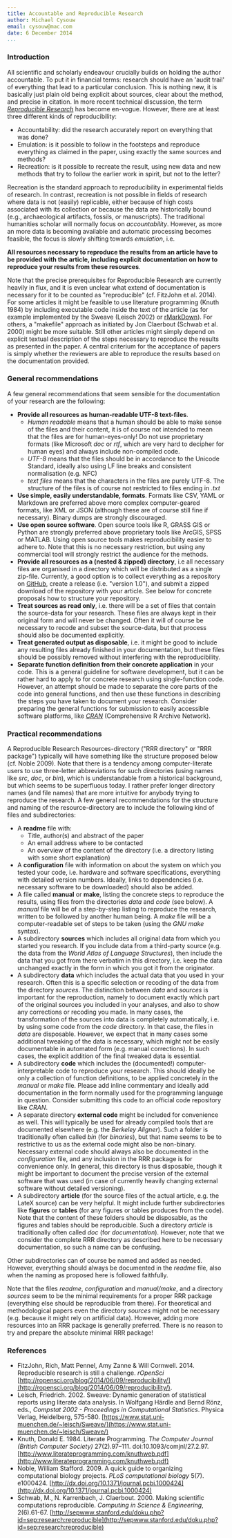 ```yaml
---
title: Accountable and Reproducible Research
author: Michael Cysouw
email: cysouw@mac.com
date: 6 December 2014
...
```


### Introduction

All scientific and scholarly endeavour crucially builds on holding the author accountable. To put it in financial terms: research should have an 'audit trail' of everything that lead to a particular conclusion. This is nothing new, it is basically just plain old being explicit about sources, clear about the method, and precise in citation. In more recent technical discussion, the term _[Reproducible Research](http://reproducibleresearch.net/links/)_ has become en-vogue. However, there are at least three different kinds of reproducibility:

* Accountability: did the research accurately report on everything that was done?
* Emulation: is it possible to follow in the footsteps and reproduce everything as claimed in the paper, using exactly the same sources and methods?
* Recreation: is it possible to recreate the result, using new data and new methods that try to follow the earlier work in spirit, but not to the letter?

Recreation is the standard approach to reproducibility in experimental fields of research. In contrast, recreation is not possible in fields of research where data is not (easily) replicable, either because of high costs associated with its collection or because the data are historically bound (e.g., archaeological artifacts, fossils, or manuscripts). The traditional humanities scholar will normally focus on _accountability_. However, as more an more data is becoming available and automatic processing becomes feasible, the focus is slowly shifting towards _emulation_, i.e.

**All resources necessary to reproduce the results from an article have to be provided with the article, including explicit documentation on how to reproduce your results from these resources**. 

Note that the precise prerequisites for Reproducible Research are currently heavily in flux, and it is even unclear what extend of documentation is necessary for it to be counted as "reproducible" (cf. FitzJohn et al. 2014). For some articles it might be feasible to use literature programming (Knuth 1984) by including executable code inside the text of the article (as for example implemented by the Sweave (Leisch 2002) or [rMarkDown](http://rmarkdown.rstudio.com)). For others, a "makefile" approach  as initiated by Jon Claerbout (Schwab et al. 2000) might be more suitable. Still other articles might simply depend on explicit textual description of the steps necessary to reproduce the results as presented in the paper. A central criterium for the acceptance of papers is simply whether the reviewers are able to reproduce the results based on the documentation provided.

### General recommendations

A few general recommendations that seem sensible for the documentation of your research are the following:

* **Provide all resources as human-readable UTF-8 text-files**.
	* _Human readable_ means that a human should be able to make sense of the files and their content, it is of course not intended to mean that the files are for human-eyes-only! Do not use proprietary formats (like Microsoft _doc_ or  _rtf_, which are very hard to decipher for human eyes) and always include non-compiled code.
	* _UTF-8_ means that the files should be in accordance to the Unicode Standard, ideally also using LF line breaks and consistent normalisation (e.g. NFC)
	* _text files_ means that the characters in the files are purely UTF-8. The structure of the files is of course not restricted to files ending in _.txt_
* **Use simple, easily understandable, formats**. Formats like CSV, YAML or Markdown are preferred above more complex computer-geared formats, like XML or JSON (although these are of course still fine if necessary). Binary dumps are strongly discouraged.
* **Use open source software**. Open source tools like R, GRASS GIS or Python are strongly preferred above proprietary tools like ArcGIS, SPSS or MATLAB. Using open source tools makes reproducibility easier to adhere to. Note that this is no necessary restriction, but using any commercial tool will strongly restrict the audience for the methods.
* **Provide all resources as a (nested & zipped) directory**, i.e all necessary files are organised in a directory which will be distributed as a single zip-file. Currently, a good option is to collect everything as a repository on [GitHub](github.com), create a release (i.e. "version 1.0"), and submit a zipped download of the repository with your article. See below for concrete proposals how to structure your repository.
* **Treat sources as read only**, i.e. there will be a set of files that contain the source-data for your research. These files are always kept in their original form and will never be changed. Often it will of course be necessary to recode and subset the source-data, but that process should also be documented explicitly.
* **Treat generated output as disposable**, i.e. it might be good to include any resulting files already finished in your documentation, but these files should be possibly removed without interfering with the reproducibility.
* **Separate function definition from their concrete application** in your code. This is a general guideline for software development, but it can be rather hard to apply to for concrete research using single-function code. However, an attempt should be made to separate the core parts of the code into general functions, and then use these functions in describing the steps you have taken to document your research. Consider preparing the general functions for submission to easily accessible software platforms, like [_CRAN_](http://cran.r-project.org) (Comprehensive R Archive Network).

### Practical recommendations

A Reproducible Research Resources-directory ("RRR directory" or "RRR package") typically will have something like the structure proposed below (cf. Noble 2009). Note that there is a tendency among computer-literate users to use three-letter abbreviations for such directories (using names like _src_, _doc_, or _bin_), which is understandable from a historical background, but which seems to be superfluous today. I rather prefer longer directory names (and file names) that are more intuitive for anybody trying to reproduce the research. A few general recommendations for the structure and naming of the resource-directory are to include the following kind of files and subdirectories:

* A **readme** file with:
	* Title, author(s) and abstract of the paper
	* An email address where to be contacted
	* An overview of the content of the directory (i.e. a directory listing with some short explanation)
* A **configuration** file with information on about the system on which you tested your code, i.e. hardware and software specifications, everything with detailed version numbers. Ideally, links to dependencies (i.e. necessary software to be downloaded) should also be added.
* A file called **manual** or **make**, listing the concrete steps to reproduce the results, using files from the directories _data_ and _code_ (see below). A _manual_ file will be of a step-by-step listing to reproduce the research, written to be followed by another human being. A _make_ file will be a computer-readable set of steps to be taken (using the _GNU make_ syntax).
* A subdirectory **sources** which includes all original data from which you started you research. If you include data from a third-party source (e.g. the data from the _World Atlas of Language Structures_), then include the data that you got from there verbatim in this directory, i.e. keep the data unchanged exactly in the form in which you got it from the originator.
* A subdirectory **data** which includes the actual data that you used in your research. Often this is a specific selection or recoding of the data from the directory _sources_. The distinction between _data_ and _sources_ is important for the reproduction, namely to document exactly which part of the original sources you included in your analyses, and also to show any corrections or recoding you made. In many cases, the transformation of the sources into data is completely automatically, i.e. by using some code from the _code_ directory. In that case, the files in _data_ are disposable. However, we expect that in many cases some additional tweaking of the data is necessary, which might not be easily documentable in automated form (e.g. manual corrections). In such cases, the explicit addition of the final tweaked data is essential.
* A subdirectory **code** which includes the (documented!) computer-interpretable code to reproduce your research. This should ideally be only a collection of function definitions, to be applied concretely in the _manual_ or _make_ file. Please add inline commentary and ideally add documentation in the form normally used for the programming language in question. Consider submitting this code to an official code repository like _CRAN_.
* A separate directory **external code** might be included for convenience as well. This will typically be used for already compiled tools that are documented elsewhere (e.g. the _Berkeley Aligner_). Such a folder is traditionally often called _bin_ (for _binaries_), but that name seems to be to restrictive to us as the external code might also be non-binary. Necessary external code should always also be documented in the _configuration_ file, and any inclusion in the RRR package is for convenience only. In general, this directory is thus disposable, though it might be important to document the precise version of the external software that was used (in case of currently heavily changing external software without detailed versioning).
* A subdirectory **article** (for the source files of the actual article, e.g. the LateX source) can be very helpful. It might include further subdirectories like **figures** or **tables** (for any figures or tables produces from the code). Note that the content of these folders should be disposable, as the figures and tables should be reproducible. Such a directory _article_ is traditionally often called _doc_ (for _documentation_). However, note that we consider the complete RRR directory as described here to be necessary documentation, so such a name can be confusing.

Other subdirectories can of course be named and added as needed. However, everything should always be documented in the _readme_ file, also when the naming as proposed here is followed faithfully.

Note that the files _readme_, _configuration_ and _manual/make_, and a directory _sources_ seem to be the minimal requirements for a proper RRR package (everything else should be reproducible from there). For theoretical and methodological papers even the directory _sources_ might not be necessary (e.g. because it might rely on artificial data). However, adding more resources into an RRR package is generally preferred. There is no reason to try and prepare the absolute minimal RRR package!

### References

* FitzJohn, Rich, Matt Pennel, Amy Zanne & Will Cornwell. 2014. Reproducible research is still a challenge. _rOpenSci_ [http://ropensci.org/blog/2014/06/09/reproducibility/](http://ropensci.org/blog/2014/06/09/reproducibility/).
* Leisch, Friedrich. 2002. Sweave: Dynamic generation of statistical reports using literate data analysis. In Wolfgang Härdle and Bernd Rönz, eds., _Compstat 2002 - Proceedings in Computational Statistics_. Physica Verlag, Heidelberg, 575-580. [https://www.stat.uni-muenchen.de/~leisch/Sweave/](https://www.stat.uni-muenchen.de/~leisch/Sweave/)
* Knuth, Donald E. 1984. Literate Programming. _The Computer Journal (British Computer Society)_ 27(2).97–111. doi:10.1093/comjnl/27.2.97. [http://www.literateprogramming.com/knuthweb.pdf](http://www.literateprogramming.com/knuthweb.pdf)
* Noble, William Stafford. 2009. A quick guide to organizing computational biology projects. _PLoS computational biology_ 5(7). e1000424. [http://dx.doi.org/10.1371/journal.pcbi.1000424](http://dx.doi.org/10.1371/journal.pcbi.1000424)
* Schwab, M., N. Karrenbach, J. Claerbout. 2000. Making scientific computations reproducible. _Computing in Science & Engineering_, 2(6).61-67. [http://sepwww.stanford.edu/doku.php?id=sep:research:reproducible](http://sepwww.stanford.edu/doku.php?id=sep:research:reproducible)